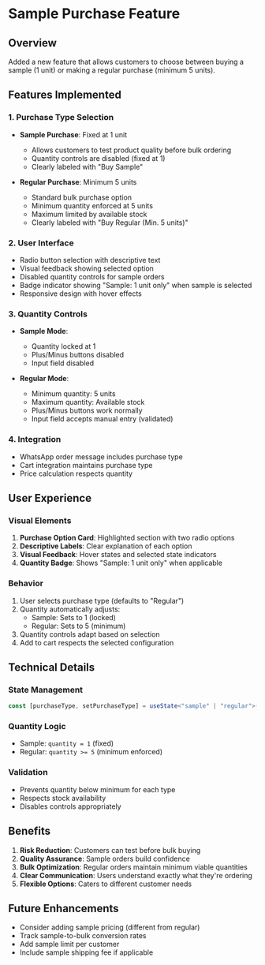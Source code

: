 # Sample Purchase Feature

## Overview
Added a new feature that allows customers to choose between buying a sample (1 unit) or making a regular purchase (minimum 5 units).

## Features Implemented

### 1. Purchase Type Selection
- **Sample Purchase**: Fixed at 1 unit
  - Allows customers to test product quality before bulk ordering
  - Quantity controls are disabled (fixed at 1)
  - Clearly labeled with "Buy Sample"

- **Regular Purchase**: Minimum 5 units
  - Standard bulk purchase option
  - Minimum quantity enforced at 5 units
  - Maximum limited by available stock
  - Clearly labeled with "Buy Regular (Min. 5 units)"

### 2. User Interface
- Radio button selection with descriptive text
- Visual feedback showing selected option
- Disabled quantity controls for sample orders
- Badge indicator showing "Sample: 1 unit only" when sample is selected
- Responsive design with hover effects

### 3. Quantity Controls
- **Sample Mode**: 
  - Quantity locked at 1
  - Plus/Minus buttons disabled
  - Input field disabled
  
- **Regular Mode**:
  - Minimum quantity: 5 units
  - Maximum quantity: Available stock
  - Plus/Minus buttons work normally
  - Input field accepts manual entry (validated)

### 4. Integration
- WhatsApp order message includes purchase type
- Cart integration maintains purchase type
- Price calculation respects quantity

## User Experience

### Visual Elements
1. **Purchase Option Card**: Highlighted section with two radio options
2. **Descriptive Labels**: Clear explanation of each option
3. **Visual Feedback**: Hover states and selected state indicators
4. **Quantity Badge**: Shows "Sample: 1 unit only" when applicable

### Behavior
1. User selects purchase type (defaults to "Regular")
2. Quantity automatically adjusts:
   - Sample: Sets to 1 (locked)
   - Regular: Sets to 5 (minimum)
3. Quantity controls adapt based on selection
4. Add to cart respects the selected configuration

## Technical Details

### State Management
```typescript
const [purchaseType, setPurchaseType] = useState<"sample" | "regular">("regular");
```

### Quantity Logic
- Sample: `quantity = 1` (fixed)
- Regular: `quantity >= 5` (minimum enforced)

### Validation
- Prevents quantity below minimum for each type
- Respects stock availability
- Disables controls appropriately

## Benefits
1. **Risk Reduction**: Customers can test before bulk buying
2. **Quality Assurance**: Sample orders build confidence
3. **Bulk Optimization**: Regular orders maintain minimum viable quantities
4. **Clear Communication**: Users understand exactly what they're ordering
5. **Flexible Options**: Caters to different customer needs

## Future Enhancements
- Consider adding sample pricing (different from regular)
- Track sample-to-bulk conversion rates
- Add sample limit per customer
- Include sample shipping fee if applicable

